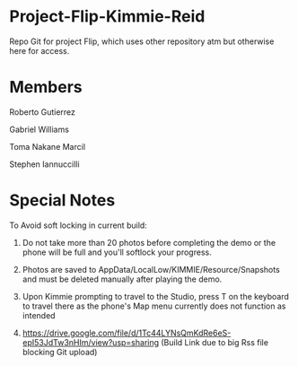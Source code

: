 # Project-Flip-Kimmie-Reid
Repo Git for project Flip, which uses other repository atm but otherwise here for access.

# Members
Roberto Gutierrez

Gabriel Williams

Toma Nakane Marcil

Stephen Iannuccilli

# Special Notes

To Avoid soft locking in current build:

1. Do not take more than 20 photos before completing the demo or the phone will be full and you'll softlock your progress.

2. Photos are saved to AppData/LocalLow/KIMMIE/Resource/Snapshots and must be deleted manually after playing the demo.

3. Upon Kimmie prompting to travel to the Studio, press T on the keyboard to travel there as the phone's Map menu currently does not function as intended

4. https://drive.google.com/file/d/1Tc44LYNsQmKdRe6eS-epI53JdTw3nHIm/view?usp=sharing (Build Link due to big Rss file blocking Git upload)
